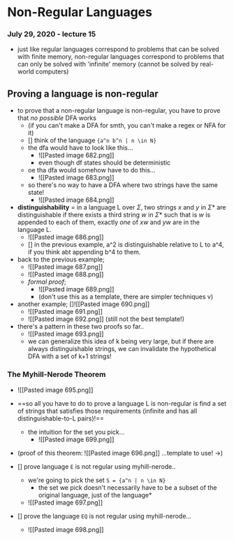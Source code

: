 # Non-Regular Languages
### July 29, 2020 - lecture 15
- just like regular languages correspond to problems that can be solved with finite memory, non-regular languages correspond to problems that can only be solved with 'infinite' memory (cannot be solved by real-world computers)

## Proving a language is non-regular
- to prove that a non-regular language is non-regular, you have to prove that *no possible* DFA works
	- (if you can't make a DFA for smth, you can't make a regex or NFA for it)
	- [] think of the language `{a^n b^n | n \in N}` 
	- the dfa would have to look like this...
		- ![[Pasted image 682.png]]
		- even though df states should be deterministic
	- oe tha dfa would somehow have to do this...
		- ![[Pasted image 683.png]]
	- so there's no way to have a DFA where two strings have the same state!
		- ![[Pasted image 684.png]] 
- **distinguishability** = in a language L over $\Sigma$, two strings *x* and *y* in $\Sigma*$ are distinguishable if there exists a third string *w* in $\Sigma*$ such that is *w* is appended to each of them, exactly *one* of *xw* and *yw* are in the language L.
	- ![[Pasted image 686.png]]
	- [] in the previous example, a^2 is distinguishable relative to L to a^4, if you think abt appending b^4 to them. 
- back to the previous example;
	- ![[Pasted image 687.png]]
	- ![[Pasted image 688.png]]
	- *formal proof*;
		- ![[Pasted image 689.png]]
		- (don't use this as a template, there are simpler techniques v)
- another example; []![[Pasted image 690.png]]
	- ![[Pasted image 691.png]]
	- ![[Pasted image 692.png]] (still not the best template!)
- there's a pattern in these two proofs so far..
	- ![[Pasted image 693.png]]
	- we can generalize this idea of k being very large, but if there are always distinguishable strings, we can invalidate the hypothetical DFA with a set of k+1 strings!
	
### The Myhill-Nerode Theorem
- ![[Pasted image 695.png]]
- ==so all you have to do to prove a language L is non-regular is find a set of strings that satisfies those requirements (infinite and has all distinguishable-to-L pairs)!==
	- the intuition for the set you pick...
		- ![[Pasted image 699.png]]
- (proof of this theorem: ![[Pasted image 696.png]] ...template to use! ->)

- [] prove language `E` is not regular using myhill-nerode..
	- we're going to pick the set `S = {a^n | n \in N}`
		- the set we pick doesn't necessarily have to be a subset of the original language, just of the language*
	- ![[Pasted image 697.png]]
- [] prove the language `EQ` is not regular using myhill-nerode...
	- ![[Pasted image 698.png]]

























